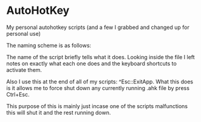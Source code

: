 # AutoHotKey
My personal autohotkey scripts (and a few I grabbed and changed up for personal use)

The naming scheme is as follows:

The name of the script briefly tells what it does.
Looking inside the file I left notes on exactly what each one does and the keyboard shortcuts to activate them.

Also I use this at the end of all of my scripts: ^Esc::ExitApp.
What this does is it allows me to force shut down any currently running .ahk file by press Ctrl+Esc.

This purpose of this is mainly just incase one of the scripts malfunctions this will shut it and the rest running down.

